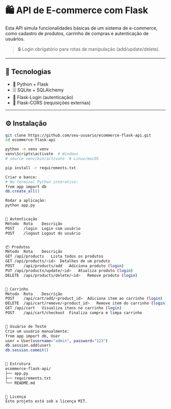 # 🛍️ API de E-commerce com Flask

Esta API simula funcionalidades básicas de um sistema de e-commerce, como cadastro de produtos, carrinho de compras e autenticação de usuários.

> 🔒 Login obrigatório para rotas de manipulação (add/update/delete).

---

## 🚀 Tecnologias

- 🐍 Python + Flask
- 🗄️ SQLite + SQLAlchemy
- 🔐 Flask-Login (autenticação)
- 🔄 Flask-CORS (requisições externas)

---

## ⚙️ Instalação

```bash
git clone https://github.com/seu-usuario/ecommerce-flask-api.git
cd ecommerce-flask-api

python -m venv venv
venv\Scripts\activate  # Windows
# source venv/bin/activate  # Linux/macOS

pip install -r requirements.txt

Criar o banco:
# No terminal Python interativo:
from app import db
db.create_all()

Rodar a aplicação:
python app.py


🔐 Autenticação
Método	Rota	Descrição
POST	/login	Login com usuário
POST	/logout	Logout do usuário


📦 Produtos
Método	Rota	Descrição
GET	/api/products	Lista todos os produtos
GET	/api/products/<id>	Detalhes de um produto
POST	/api/products/add	Adiciona produto (login)
PUT	/api/products/update/<id>	Atualiza produto (login)
DELETE	/api/products/delete/<id>	Remove produto (login)


🛒 Carrinho
Método	Rota	Descrição
POST	/api/cart/add/<product_id>	Adiciona item ao carrinho (login)
DELETE	/api/cart/remove/<product_id>	Remove item do carrinho (login)
GET	/api/cart	Visualiza itens no carrinho (login)
POST	/api/cart/checkout	Finaliza compra e limpa carrinho


👤 Usuário de Teste
Crie um usuário manualmente:
from app import db, User
user = User(username="admin", password="123")
db.session.add(user)
db.session.commit()


📂 Estrutura
ecommerce-flask-api/
├── app.py
├── requirements.txt
└── README.md


📄 Licença
Este projeto está sob a licença MIT.
